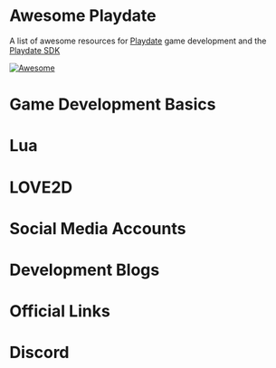 # Awesome Playdate
A list of awesome resources for [Playdate](https://play.date) game development and the [Playdate SDK](https://play.date/dev/)

[![Awesome](https://awesome.re/badge-flat2.svg)](https://awesome.re)

# Game Development Basics

# Lua

# LOVE2D

# Social Media Accounts

# Development Blogs

# Official Links

# Discord
